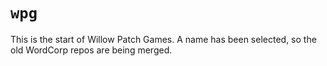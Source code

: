 # `wpg`

This is the start of Willow Patch Games. A name has been selected, so
the old WordCorp repos are being merged.
